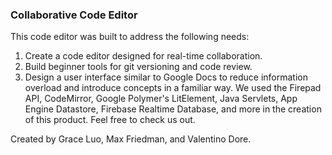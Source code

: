 ### Collaborative Code Editor

This code editor was built to address the following needs:

1. Create a code editor designed for real-time collaboration.
2. Build beginner tools for git versioning and code review.
3. Design a user interface similar to Google Docs to reduce information overload and introduce concepts in a familiar way.
We used the Firepad API, CodeMirror, Google Polymer's LitElement, Java Servlets, App Engine Datastore, Firebase Realtime Database, and more in the creation of this product. Feel free to check us out.

Created by Grace Luo, Max Friedman, and Valentino Dore.
